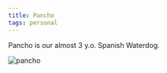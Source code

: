 ```yaml
---
title: Pancho
tags: personal
---
```

Pancho is our almost 3 y.o. Spanish Waterdog.

<img src="/img/pancho.jpg" alt="pancho"/> 

